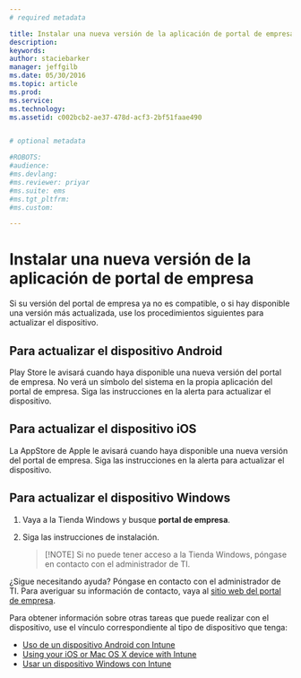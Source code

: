 ```yaml
---
# required metadata

title: Instalar una nueva versión de la aplicación de portal de empresa | Microsoft Intune
description:
keywords:
author: staciebarker
manager: jeffgilb
ms.date: 05/30/2016
ms.topic: article
ms.prod:
ms.service:
ms.technology:
ms.assetid: c002bcb2-ae37-478d-acf3-2bf51faae490


# optional metadata

#ROBOTS:
#audience:
#ms.devlang:
#ms.reviewer: priyar
#ms.suite: ems
#ms.tgt_pltfrm:
#ms.custom:

---
```


# Instalar una nueva versión de la aplicación de portal de empresa

Si su versión del portal de empresa ya no es compatible, o si hay disponible una versión más actualizada, use los procedimientos siguientes para actualizar el dispositivo.

## Para actualizar el dispositivo Android

Play Store le avisará cuando haya disponible una nueva versión del portal de empresa. No verá un símbolo del sistema en la propia aplicación del portal de empresa. Siga las instrucciones en la alerta para actualizar el dispositivo.

## Para actualizar el dispositivo iOS

La AppStore de Apple le avisará cuando haya disponible una nueva versión del portal de empresa. Siga las instrucciones en la alerta para actualizar el dispositivo.

## Para actualizar el dispositivo Windows

1.  Vaya a la Tienda Windows y busque **portal de empresa**.

2.  Siga las instrucciones de instalación.

    > [!NOTE] Si no puede tener acceso a la Tienda Windows, póngase en contacto con el administrador de TI.


¿Sigue necesitando ayuda? Póngase en contacto con el administrador de TI. Para averiguar su información de contacto, vaya al [sitio web del portal de empresa](http://portal.manage.microsoft.com).

Para obtener información sobre otras tareas que puede realizar con el dispositivo, use el vínculo correspondiente al tipo de dispositivo que tenga:

- [Uso de un dispositivo Android con Intune](using-your-android-device-with-intune.md)</br>
- [Using your iOS or Mac OS X device with Intune](using-your-ios-or-mac-os-x-device-with-intune.md)</br>
- [Usar un dispositivo Windows con Intune](using-your-windows-device-with-intune.md)



<!--HONumber=Jun16_HO2-->


